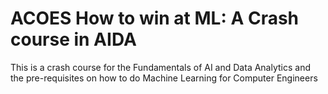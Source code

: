 # ACOES How to win at ML: A Crash course in AIDA
This is a crash course for the Fundamentals of AI and Data Analytics and the pre-requisites on how to do Machine Learning for Computer Engineers
